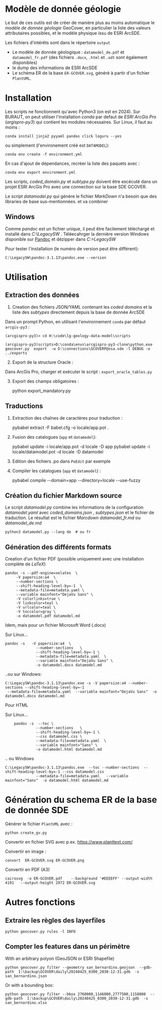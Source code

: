 Modèle de donnée géologie
=========================

Le but de ces outils est de créer de manière plus au moins automatique le _modèle de donnée géologie_ GeoCover, en
particulier la liste des valeurs attributaires possibles, et le modèle physique issu de ESRI ArcSDE.

Les fichiers d'intérêts sont dans le répertoire `output`

* Le modèle de donnée géologique : `datamodel_de.pdf` et `datamodel_fr.pdf` (des fichiers `.docx`, `.html` et `.odt` sont
  également disponibles)
* le dump des informations de ESRI ArcSDE 
* Le schéma ER de la base `ER-GCOVER.svg`, généré à partir d'un fichier `PlantUML`.



# Installation

Les scripts ne fonctionnent qu'avec Python3 (on est en 2024). Sur BURAUT, on peut utiliser l'installation _conda_ par 
defaut de _ESRI ArcGis Pro_ (_argispro-py3_) qui contient les modules nécessaires. Sur Linux, il faut au moins :

    conda install jinja2 pyyaml pandas click loguru --yes

ou simplement (l'environement créé est `DATAMODEL`):

    conda env create -f environment.yml

En cas d'ajout de dépendances, recréer la liste des paquets avec :

    conda env export environment.yml

Les scripts, _coded_domain.py_ et _subtype.py_ doivent être excécuté dans un projet ESRI ArcGis Pro avec une connection
sur la base SDE GCOVER.

Le script _datamodel.py_  qui génère le fichier _MarkDown_ n'a besoin que des libraries de base sus-mentionnées.
et va combiner



## Windows

Comme _pandoc_ est un fichier unique, il peut être facilement téléchargé et installé dans _C:\LegacySW_ . Téléecahrger
la dernière version Windows disponible sur [Pandoc](https://github.com/jgm/pandoc/releases) et dézipper dans _C:>LegacySW_

Pour tester l'installation (le numéro de version peut être différent):

    C:\LegacySW\pandoc-3.1.13\pandoc.exe --version


# Utilisation

## Extraction des données

1. Creation des fichiers JSON/YAML contenant les _coded domains_ et la liste des _subtypes_ directement depuis
   la base de donnée ArcSDE

Dans un prompt Python, en utilisant l'environnement `conda` par défaut `arcgis-py3` :

    (arcgispro-py3)> cd H:\code\lg-geology-data-model\scripts

    (arcgispro-py3)scripts>D:\conda\envs\arcgispro-py3-clone\python.exe geocover.py  export  -w D:\connections\GCOVERP@osa.sde -l DEBUG -o ../exports


2. Export de la structure Oracle : 

Dans ArcGis Pro, charger et exécuter le script : `export_oracle_tables.py`

3. Export des champs obligatoires :


    python export_mandatory.py

## Traductions

1. Extraction des chaînes de caractères  pour traduction :

    pybabel extract -F babel.cfg -o locale/app.pot .

2. Fusion des catalogues (`app` et `datamodel`):

    pybabel update -i locale/app.pot -d locale -D app
    pybabel update -i locale/datamodel.pot -d locale -D datamodel

3. Edition des fichiers .po dans `PoEdit` par exemple
    

4. Compiler les catalogues (`app` et `datamodel`) :
    
    pybabel compile --domain=app --directory=locale --use-fuzzy


## Création du fichier Markdown source

Le script _datamodel.py_ combine les informations de la configuration _datamodel.yaml_  avec _coded_domains.json_ , _subtypes.json_ et le fichier de traduction.
Le résultat est le fichier _Marcdown_ _datamodel_fr.md_ ou _datamodel_de.md_

    python3 datamodel.py --lang de  # ou fr

## Génération des différents formats

Creation d'un fichier PDF (possible uniquement avec une installation complète de _LaTeX_)

    pandoc -s --pdf-engine=xelatex  \
         -V papersize:a4  \
         --number-sections \
         --shift-heading-level-by=-1  \
         --metadata-file=metadata.yaml \
         --variable mainfont="DejaVu Sans" \
         -V colorlinks=true \
         -V linkcolor=teal \
         -V urlcolor=teal \
         -V toccolor=gray \
         -o datamodel.pdf datamodel.md

Idem, mais pour un fichier Microsoft Word (.docx)

Sur Linux...

    pandoc -s   -V papersize:a4  \
                  --number-sections   \
                  --shift-heading-level-by=-1 \
                  --metadata-file=metadata.yaml  \
                  --variable mainfont="DejaVu Sans" \
                  -o datamodel.docx datamodel.md

..ou sur Windows:

    C:\LegacySW\pandoc-3.1.13\pandoc.exe -s -V papersize:a4 --number-sections --shift-heading-level-by=-1
     --metadata-file=metadata.yaml  --variable mainfont="DejaVu Sans"  -o datamodel.docx datamodel.md

Pour HTML

Sur Linux...

        pandoc -s  --toc \
                  --number-sections   \
                  --shift-heading-level-by=-1 \
                  --css datamodel.css \
                  --metadata-file=metadata.yaml  \
                  --variable mainfont="Sans" \
                  -o datamodel.html datamodel.md
                  
.. ou Windows

    C:\LegacySW\pandoc-3.1.13\pandoc.exe  --toc --number-sections  --shift-heading-level-by=-1 --css datamodel.css 
                  --metadata-file=metadata.yaml   --variable mainfont="Sans"  -o datamodel.html datamodel.md


# Génération du schema ER de la base de donnée SDE

Générer le fichier `PlantUML`  avec :

    python create_gv.py 
    
Convertir en fichier SVG avec p.ex. https://www.planttext.com/

Convertir en image :

    convert  ER-GCOVER.svg ER-GCOVER.png

Convertir en PDF (A3)

    cairosvg  -o ER-GCOVER.pdf    --background '#EEEEFF' --output-width   4191   --output-height 2972 ER-GCOVER.svg

# Autres fonctions

## Extraire les règles des layerfiles

    python geocover.py rules -l INFO

## Compter les features dans un périmètre

With an arbitrary polyon (GeoJSON or ESRI Shapefile)

    python geocover.py filter --geometry san_bernardino.geojson  --gdb-path  I:\backup\GCOVER\daily\20240425_0300_2030-12-31.gdb  -s san_bernardino.json


Or with a bounding box:


    python geocover.py filter --bbox 2760000,1146000,2777500,1158000  --gdb-path  I:\backup\GCOVER\daily\20240425_0300_2030-12-31.gdb  -s san_bernardino.xlsx
